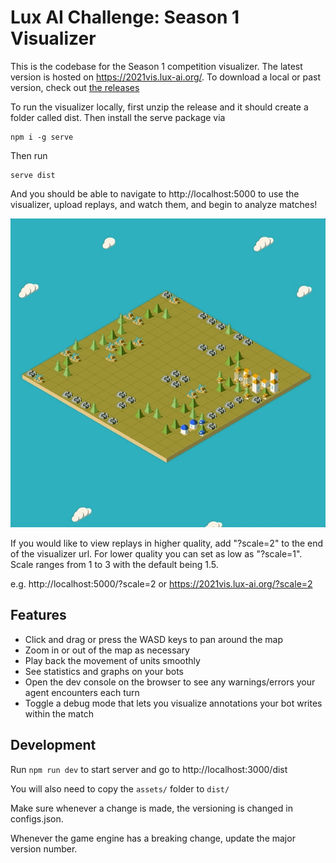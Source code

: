 # Lux AI Challenge: Season 1 Visualizer

This is the codebase for the Season 1 competition visualizer. The latest version is hosted on https://2021vis.lux-ai.org/. To download a local or past version, check out [the releases](https://github.com/Lux-AI-Challenge/LuxViewer2021/releases/)

To run the visualizer locally, first unzip the release and it should create a folder called dist. Then install the serve package via

```
npm i -g serve
```

Then run

```
serve dist
```

And you should be able to navigate to http://localhost:5000 to use the visualizer, upload replays, and watch them, and begin to analyze matches!

![](./game_replay.gif)

If you would like to view replays in higher quality, add "?scale=2" to the end of the visualizer url. For lower quality you can set as low as "?scale=1". Scale ranges from 1 to 3 with the default being 1.5.

e.g. http://localhost:5000/?scale=2 or https://2021vis.lux-ai.org/?scale=2

## Features

- Click and drag or press the WASD keys to pan around the map
- Zoom in or out of the map as necessary
- Play back the movement of units smoothly
- See statistics and graphs on your bots
- Open the dev console on the browser to see any warnings/errors your agent encounters each turn
- Toggle a debug mode that lets you visualize annotations your bot writes within the match

## Development

Run `npm run dev` to start server and go to http://localhost:3000/dist

You will also need to copy the `assets/` folder to `dist/`

Make sure whenever a change is made, the versioning is changed in configs.json.

Whenever the game engine has a breaking change, update the major version number.
